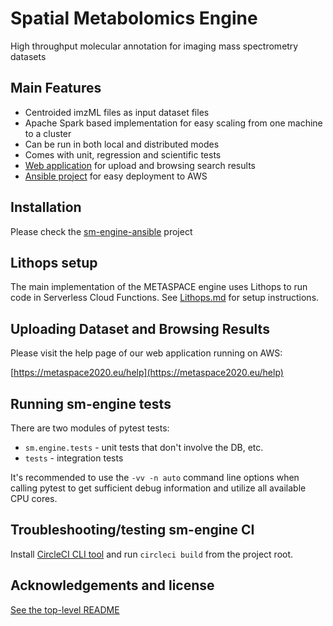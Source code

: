 # Spatial Metabolomics Engine
High throughput molecular annotation for imaging mass spectrometry datasets

## Main Features
- Centroided imzML files as input dataset files
- Apache Spark based implementation for easy scaling from one machine to a cluster
- Can be run in both local and distributed modes
- Comes with unit, regression and scientific tests
- [Web application](../webapp) for upload and browsing search results
- [Ansible project](../../ansible) for easy deployment to AWS

## Installation
Please check the [sm-engine-ansible](https://github.com/metaspace2020/sm-engine-ansible) project

## Lithops setup

The main implementation of the METASPACE engine uses Lithops to run code in Serverless Cloud Functions. 
See [Lithops.md](./docs/Lithops.md) for setup instructions.

## Uploading Dataset and Browsing Results
Please visit the help page of our web application running on AWS:

[https://metaspace2020.eu/help](https://metaspace2020.eu/help)

## Running sm-engine tests

There are two modules of pytest tests:
* `sm.engine.tests` - unit tests that don't involve the DB, etc.
* `tests` - integration tests

It's recommended to use the `-vv -n auto` command line options when calling pytest to get sufficient debug information
and utilize all available CPU cores.

## Troubleshooting/testing sm-engine CI

Install [CircleCI CLI tool](https://circleci.com/docs/2.0/local-jobs/) and run `circleci build` from the project root.

## Acknowledgements and license

[See the top-level README](../../README.md#acknowledgements)

